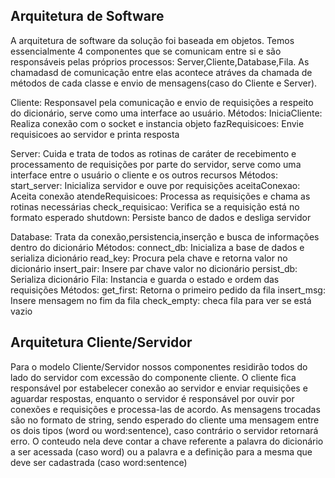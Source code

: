 <h2> Arquitetura de Software </h2>

 A arquitetura de software da solução foi baseada em objetos. Temos essencialmente 4 componentes que se comunicam entre si e são responsáveis pelas próprios processos: Server,Cliente,Database,Fila. As chamadasd de comunicação entre elas acontece atráves da chamada de métodos de cada classe e envio de mensagens(caso do Cliente e Server).

 Cliente: Responsavel pela comunicação e envio de requisições a respeito do dicionário, serve como uma interface ao usuário.
 Métodos: <il>
    IniciaCliente: Realiza conexão com o socket e instancia objeto
    fazRequisicoes: Envie requisicoes ao servidor e printa resposta 
 </il>

 Server: Cuida e trata de todos as rotinas de caráter de recebimento e processamento de requisições por parte do servidor, serve como uma interface entre o usuário o cliente e os outros recursos
 Métodos: <il>
    start_server: Inicializa servidor e ouve por requisições
    aceitaConexao: Aceita conexão
    atendeRequisicoes: Processa as requisições e chama as rotinas necessárias
    check_requisicao: Verifica se a requisição está no formato esperado
    shutdown: Persiste banco de dados e desliga servidor
 </il>

 Database: Trata da conexão,persistencia,inserção e busca de informações dentro do dicionário
 Métodos: <il>
    connect_db: Inicializa a base de dados e serializa dicionário
    read_key: Procura pela chave e retorna valor no dicionário
    insert_pair: Insere par chave valor no dicionário
    persist_db: Serializa dicionário
 </il>
 Fila: Instancia e guarda o estado e ordem das requisições
 Métodos: <il>
    get_first: Retorna o primeiro pedido da fila
    insert_msg: Insere mensagem no fim da fila
    check_empty: checa fila para ver se está vazio
 </il>

<h2> Arquitetura Cliente/Servidor </h2>

 Para o modelo Cliente/Servidor nossos componentes residirão todos do lado do servidor com excessão do componente cliente. O cliente fica responsável por estabelecer conexão ao servidor e enviar requisições e aguardar respostas, enquanto o servidor é responsável por ouvir por conexões e requisições e processa-las de acordo. As mensagens trocadas são no formato de string, sendo esperado do cliente uma mensagem entre os dois tipos (word ou word:sentence), caso contrário o servidor retornará erro. O conteudo nela deve contar a chave referente a palavra do dicionário a ser acessada (caso word) ou a palavra e a definição para a mesma que deve ser cadastrada (caso word:sentence)
 
